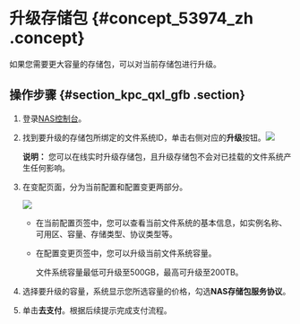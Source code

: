 # 升级存储包 {#concept_53974_zh .concept}

如果您需要更大容量的存储包，可以对当前存储包进行升级。

## 操作步骤 {#section_kpc_qxl_gfb .section}

1.  登录[NAS控制台](https://nas.console.aliyun.com/)。
2.  找到要升级的存储包所绑定的文件系统ID，单击右侧对应的**升级**按钮。![](http://static-aliyun-doc.oss-cn-hangzhou.aliyuncs.com/assets/img/18688/154414540512703_zh-CN.png)

    **说明：** 您可以在线实时升级存储包，且升级存储包不会对已挂载的文件系统产生任何影响。

3.  在变配页面，分为当前配置和配置变更两部分。

    ![](http://static-aliyun-doc.oss-cn-hangzhou.aliyuncs.com/assets/img/18688/154414540533783_zh-CN.png)

    -   在当前配置页签中，您可以查看当前文件系统的基本信息，如实例名称、可用区、容量、存储类型、协议类型等。
    -   在配置变更页签中，您可以升级当前文件系统容量。

        文件系统容量最低可升级至500GB，最高可升级至200TB。

4.  选择要升级的容量，系统显示您所选容量的价格，勾选**NAS存储包服务协议**。
5.  单击**去支付**。根据后续提示完成支付流程。

